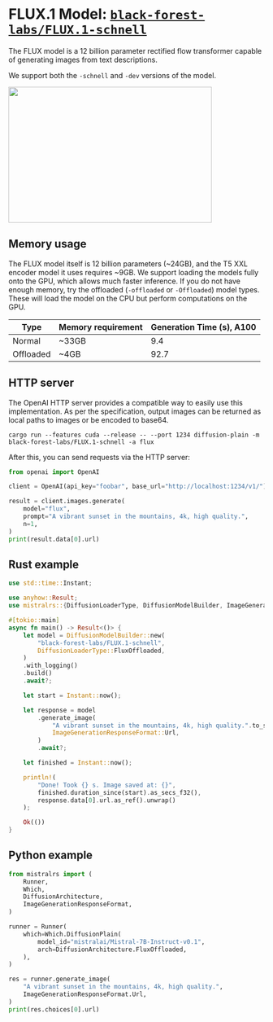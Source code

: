# FLUX.1 Model: [`black-forest-labs/FLUX.1-schnell`](https://huggingface.co/black-forest-labs/FLUX.1-schnell)

The FLUX model is a 12 billion parameter rectified flow transformer capable of generating images from text descriptions.

We support both the `-schnell` and `-dev` versions of the model.

<img src="https://github.com/user-attachments/assets/82bf5009-e3e9-402b-acf9-c48a52c7721b" width = "400" height = "267">

## Memory usage

The FLUX model itself is 12 billion parameters (~24GB), and the T5 XXL encoder model it uses requires ~9GB. We support loading the models fully onto the GPU, which allows much faster inference. If you do not have enough memory, try the offloaded (`-offloaded` or `-Offloaded`) model types. These will load the model on the CPU but perform computations on the GPU.

|Type|Memory requirement|Generation Time (s), A100|
| -- | -- | -- |
|Normal| ~33GB | 9.4 |
|Offloaded| ~4GB | 92.7 |

## HTTP server

The OpenAI HTTP server provides a compatible way to easily use this implementation. As per the specification, output images can be returned as local paths to images or be encoded to base64.

```
cargo run --features cuda --release -- --port 1234 diffusion-plain -m black-forest-labs/FLUX.1-schnell -a flux
```

After this, you can send requests via the HTTP server:
```py
from openai import OpenAI

client = OpenAI(api_key="foobar", base_url="http://localhost:1234/v1/")

result = client.images.generate(
    model="flux",
    prompt="A vibrant sunset in the mountains, 4k, high quality.",
    n=1,
)
print(result.data[0].url)
```

## Rust example
```rust
use std::time::Instant;

use anyhow::Result;
use mistralrs::{DiffusionLoaderType, DiffusionModelBuilder, ImageGenerationResponseFormat};

#[tokio::main]
async fn main() -> Result<()> {
    let model = DiffusionModelBuilder::new(
        "black-forest-labs/FLUX.1-schnell",
        DiffusionLoaderType::FluxOffloaded,
    )
    .with_logging()
    .build()
    .await?;

    let start = Instant::now();

    let response = model
        .generate_image(
            "A vibrant sunset in the mountains, 4k, high quality.".to_string(),
            ImageGenerationResponseFormat::Url,
        )
        .await?;

    let finished = Instant::now();

    println!(
        "Done! Took {} s. Image saved at: {}",
        finished.duration_since(start).as_secs_f32(),
        response.data[0].url.as_ref().unwrap()
    );

    Ok(())
}

```

## Python example
```py
from mistralrs import (
    Runner,
    Which,
    DiffusionArchitecture,
    ImageGenerationResponseFormat,
)

runner = Runner(
    which=Which.DiffusionPlain(
        model_id="mistralai/Mistral-7B-Instruct-v0.1",
        arch=DiffusionArchitecture.FluxOffloaded,
    ),
)

res = runner.generate_image(
    "A vibrant sunset in the mountains, 4k, high quality.",
    ImageGenerationResponseFormat.Url,
)
print(res.choices[0].url)
```